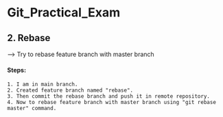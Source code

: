 # Git_Practical_Exam
## 2. Rebase
--> Try to rebase feature branch with master branch 
#### Steps:
    1. I am in main branch.
    2. Created feature branch named "rebase".  
    3. Then commit the rebase branch and push it in remote repository.    
    4. Now to rebase feature branch with master branch using "git rebase master" command.